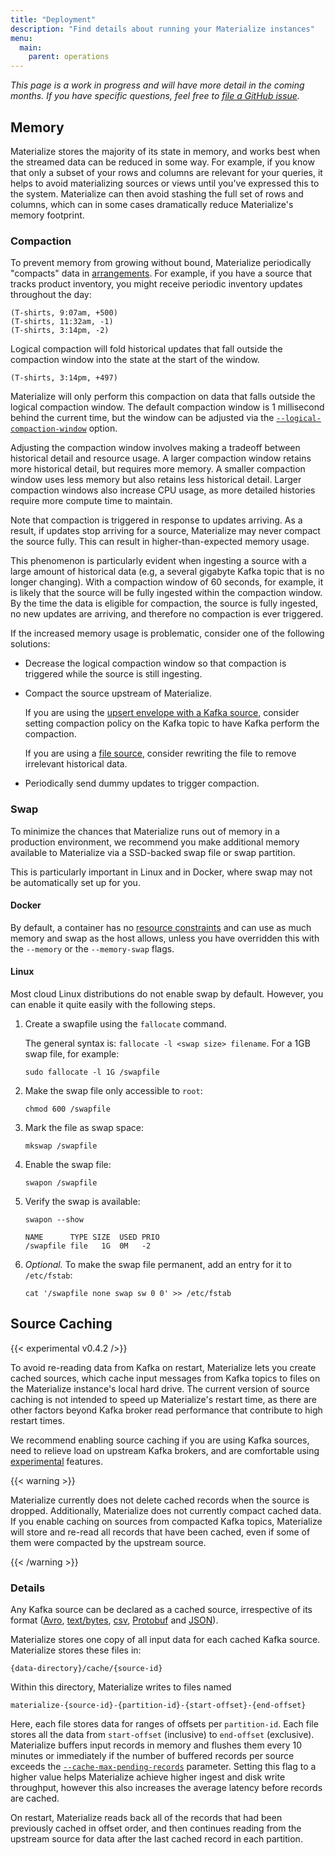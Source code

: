 ```yaml
---
title: "Deployment"
description: "Find details about running your Materialize instances"
menu:
  main:
    parent: operations
---
```


_This page is a work in progress and will have more detail in the coming months. 
If you have specific questions, feel free to [file a GitHub
issue](https://github.com/MaterializeInc/materialize/issues/new?labels=C-feature&template=feature.md)._

## Memory

Materialize stores the majority of its state in memory, and works best when the
streamed data can be reduced in some way. For example, if you know that only a
subset of your rows and columns are relevant for your queries, it helps to avoid
materializing sources or views until you've expressed this to the system.
Materialize can then avoid stashing the full set of rows and columns, which can
in some cases dramatically reduce Materialize's memory footprint.

### Compaction

To prevent memory from growing without bound, Materialize periodically
"compacts" data in [arrangements](/overview/api-components#indexes). For
example, if you have a source that tracks product inventory, you might receive
periodic inventory updates throughout the day:

```
(T-shirts, 9:07am, +500)
(T-shirts, 11:32am, -1)
(T-shirts, 3:14pm, -2)
```

Logical compaction will fold historical updates that fall outside the compaction
window into the state at the start of the window.

```
(T-shirts, 3:14pm, +497)
```

Materialize will only perform this compaction on data that falls outside the
logical compaction window. The default compaction window is 1 millisecond behind
the current time, but the window can be adjusted via the
[`--logical-compaction-window`](/cli/#compaction-window) option.

Adjusting the compaction window involves making a tradeoff between historical
detail and resource usage. A larger compaction window retains more historical
detail, but requires more memory. A smaller compaction window uses less memory
but also retains less historical detail. Larger compaction windows also increase
CPU usage, as more detailed histories require more compute time to maintain.

Note that compaction is triggered in response to updates arriving. As a result,
if updates stop arriving for a source, Materialize may never compact the source
fully. This can result in higher-than-expected memory usage.

This phenomenon is particularly evident when ingesting a source with a large
amount of historical data (e.g, a several gigabyte Kafka topic that is no longer
changing). With a compaction window of 60 seconds, for example, it is likely that
the source will be fully ingested within the compaction window. By the time the
data is eligible for compaction, the source is fully ingested, no new updates
are arriving, and therefore no compaction is ever triggered.

If the increased memory usage is problematic, consider one of the following
solutions:

  * Decrease the logical compaction window so that compaction is triggered while
    the source is still ingesting.

  * Compact the source upstream of Materialize.

    If you are using the [upsert envelope with a Kafka
    source](/sql/create-source/avro-kafka/#upsert-envelope-details), consider
    setting compaction policy on the Kafka topic to have Kafka perform the
    compaction.

    If you are using a [file source](/sql/create-source/text-file), consider
    rewriting the file to remove irrelevant historical data.

  * Periodically send dummy updates to trigger compaction.

### Swap

To minimize the chances that Materialize runs out of memory in a production
environment, we recommend you make additional memory available to Materialize
via a SSD-backed swap file or swap partition.

This is particularly important in Linux and in Docker, where swap may not be
automatically set up for you.

#### Docker

By default, a container has no [resource
constraints](https://docs.docker.com/config/containers/resource_constraints/)
and can use as much memory and swap as the host allows, unless you have
overridden this with the `--memory` or the `--memory-swap` flags.

#### Linux

Most cloud Linux distributions do not enable swap by default. However, you can
enable it quite easily with the following steps.

1. Create a swapfile using the `fallocate` command.

   The general syntax is: `fallocate -l <swap size> filename`. For a 1GB swap
   file, for example:

    ```shell
    sudo fallocate -l 1G /swapfile
    ```

1. Make the swap file only accessible to `root`:

    ```shell
    chmod 600 /swapfile
    ```

1. Mark the file as swap space:

   ```shell
   mkswap /swapfile
   ```

1. Enable the swap file:

    ```shell
    swapon /swapfile
    ```

1. Verify the swap is available:

    ```shell
    swapon --show
    ```
    ```ignore
    NAME      TYPE SIZE  USED PRIO
    /swapfile file   1G  0M   -2
    ```

1. *Optional.* To make the swap file permanent, add an entry for it to
  `/etc/fstab`:

     ```shell
     cat '/swapfile none swap sw 0 0' >> /etc/fstab
     ```

## Source Caching

{{< experimental v0.4.2 />}}

To avoid re-reading data from Kafka on restart, Materialize lets you create
cached sources, which cache input messages from Kafka topics to files
on the Materialize instance's local hard drive. The current version of source caching
is not intended to speed up Materialize's restart time, as there are other factors
beyond Kafka broker read performance that contribute to high restart times.

We recommend enabling source caching if you are using Kafka sources, need to relieve
load on upstream Kafka brokers, and are comfortable using
[experimental][exp] features.

[exp]: /cli/#experimental-mode

{{< warning >}}

Materialize currently does not delete cached records when the source is dropped.
Additionally, Materialize does not currently compact cached data. If you enable
caching on sources from compacted Kafka topics, Materialize will store and re-read
all records that have been cached, even if some of them were compacted by the upstream
source.

{{< /warning >}}

### Details

Any Kafka source can be declared as a cached source, irrespective of its
format ([Avro][avro], [text/bytes][text], [csv][csv], [Protobuf][proto] and
[JSON][json]).

Materialize stores one copy of all input data for each cached Kafka source.
Materialize stores these files in:

```
{data-directory}/cache/{source-id}
```

Within this directory, Materialize writes to files named

```
materialize-{source-id}-{partition-id}-{start-offset}-{end-offset}
```

Here, each file stores data for ranges of offsets per `partition-id`. Each file
stores all the data from `start-offset` (inclusive) to `end-offset` (exclusive).
Materialize buffers input records in memory and flushes them every 10 minutes or
immediately if the number of buffered records per source exceeds the
[`--cache-max-pending-records`][cache-flag] parameter. Setting this flag to a
higher value helps Materialize achieve higher ingest and disk write throughput,
however this also increases the average latency before records are cached.

On restart, Materialize reads back all of the records that had been previously
cached in offset order, and then continues reading from the upstream source
for data after the last cached record in each partition.

[avro]: /sql/create-source/avro-kafka/#cached-kafka-sources
[text]: /sql/create-source/text-kafka/#cached-kafka-sources
[proto]: /sql/create-source/protobuf-kafka/#cached-kafka-sources
[csv]: /sql/create-source/csv-kafka/#cached-kafka-sources
[json]: /sql/create-source/json-kafka/#cached-kafka-sources
[cache-flag]: /cli/#source-cache
